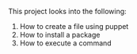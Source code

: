 This project looks into the following:
1. How to create a file using puppet
2. How to install a package
3. How to execute a command
